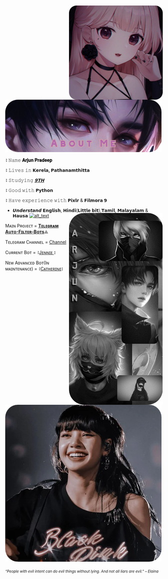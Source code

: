 [<img alt="alt_text" width="300" align="right" src="img/proffille.png" />](https://github.com/arjun111292)
[<img alt="alt_text" width="500" src="/img/about.png" />](https://github.com/arjun111292)


 
 ⥏ 𝙽𝚊𝚖𝚎 **𝐀𝐫𝐣𝐮𝐧 𝐏𝐫𝐚𝐝𝐞𝐞𝐩**

 ⥏ 𝙻𝚒𝚟𝚎𝚜 𝚒𝚗 **𝗞𝗲𝗿𝗲𝗹𝗮, 𝗣𝗮𝘁𝗵𝗮𝗻𝗮𝗺𝘁𝗵𝗶𝘁𝘁𝗮**

 ⥏  𝚂𝚝𝚞𝚍𝚢𝚒𝚗𝚐 [***𝟵𝗧𝗛***](https://www.google.com/search?q=SCHOOL&oq=SCHOOL&aqs=chrome..69i57j69i65j69i60j69i61j69i60l2j5.1271j0j9&sourceid=chrome&ie=UTF-8)

 ⥏  𝙶𝚘𝚘𝚍 𝚠𝚒𝚝𝚑 **𝗣𝘆𝘁𝗵𝗼𝗻**

 ⥏  𝙷𝚊𝚟𝚎 𝚎𝚡𝚙𝚎𝚛𝚒𝚎𝚗𝚌𝚎 𝚠𝚒𝚝𝚑 **𝗣𝗶𝘅𝗹𝗿** & **𝗙𝗶𝗹𝗺𝗼𝗿𝗮 𝟵**

- 𝙐𝙣𝙙𝙚𝙧𝙨𝙩𝙖𝙣𝙙 𝗘𝗻𝗴𝗹𝗶𝘀𝗵, 𝗛𝗶𝗻𝗱𝗶(𝗟𝗶𝘁𝘁𝗹𝗲 𝗯𝗶𝘁),𝗧𝗮𝗺𝗶𝗹, 𝗠𝗮𝗹𝗮𝘆𝗮𝗹𝗮𝗺 & 𝗛𝗮𝘂𝘀𝗮
[<img alt="alt_text" width="300" align="right" src="img/arnd.png" />](https://www.instagram.com/a.r.j.u.n.p.r.a.d.e.e.p)
[<img alt="alt_text" width="500" src="img/respz.png" />](https://github.com/arjun111292?tab=repositories)

Mᴀɪɴ Pʀᴏᴊᴇᴄᴛ =  [**Tᴇʟᴇɢʀᴀᴍ Aᴜᴛᴏ-Fɪʟᴛᴇʀ-Bᴏᴛs**](https://www.google.com/searchq=telegram+auto+filter+bots&oq=telegram+auto+filter+bots&aqs=chrome..69i57j69i61.5728j0j1&sourceid=chrome&ie=UTF-8)⟁

Tᴇʟᴇɢʀᴀᴍ Cʜᴀɴɴᴇʟ = [Channel](https://t.me/Archana_31_not_0ut)

Cᴜʀʀᴇɴᴛ Bᴏᴛ = ⥏[Jᴇɴɴɪᴇ ](https://t.me/Ercel_England_Queen_bot)⥑

Nᴇᴡ Aᴅᴠᴀɴᴄᴇᴅ Bᴏᴛ(Iɴ ᴍᴀɪɴᴛᴇɴᴀɴᴄᴇ) = ⥏[Cᴀᴛʜᴇʀɪɴᴇ](https://t.me/CT_NE_BOT)⥑

[<img alt="alt_text" width="500" src="img/lisa.png" />](https://t.me/Username_Not_Found_404_Error)

<sub> *“People with evil intent can do evil things without lying. And not all liars are evil.” – Elaina* </sub>
<!--
<img src="https://metrics.lecoq.io/Eilaluth?template=classic&base.header=0&base.activity=0&base.community=0&base.repositories=0&base.metadata=0&repositories=1&repositories=100&repositories.batch=100&repositories.forks=false&repositories.affiliations=owner&repositories.featured=Eilaluth%2FAyano%2CEilaluth%2FKyoko%2CEilaluth%2FKanna%2CEilaluth%2FHotaru%2CEilaluth%2FMocha&config.timezone=Asia%2FJakart"  />
-->
</div>

